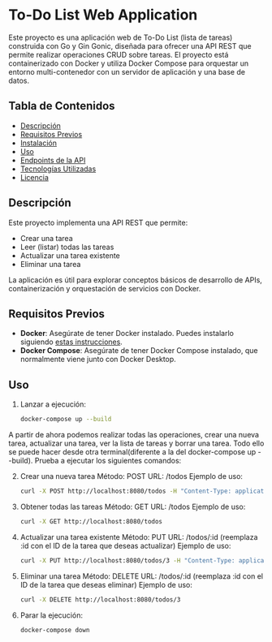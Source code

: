 # To-Do List Web Application

Este proyecto es una aplicación web de To-Do List (lista de tareas) construida con Go y Gin Gonic, diseñada para ofrecer una API REST que permite realizar operaciones CRUD sobre tareas. El proyecto está containerizado con Docker y utiliza Docker Compose para orquestar un entorno multi-contenedor con un servidor de aplicación y una base de datos.

## Tabla de Contenidos
- [Descripción](#descripción)
- [Requisitos Previos](#requisitos-previos)
- [Instalación](#instalación)
- [Uso](#uso)
- [Endpoints de la API](#endpoints-de-la-api)
- [Tecnologías Utilizadas](#tecnologías-utilizadas)
- [Licencia](#licencia)

## Descripción
Este proyecto implementa una API REST que permite:
- Crear una tarea
- Leer (listar) todas las tareas
- Actualizar una tarea existente
- Eliminar una tarea

La aplicación es útil para explorar conceptos básicos de desarrollo de APIs, containerización y orquestación de servicios con Docker.

## Requisitos Previos
- **Docker**: Asegúrate de tener Docker instalado. Puedes instalarlo siguiendo [estas instrucciones](https://docs.docker.com/get-docker/).
- **Docker Compose**: Asegúrate de tener Docker Compose instalado, que normalmente viene junto con Docker Desktop.

## Uso
1. Lanzar a ejecución:
    ```bash
    docker-compose up --build
    
A partir de ahora podemos realizar todas las operaciones, crear una nueva tarea, actualizar una tarea, ver la lista de tareas y borrar una tarea. Todo ello se puede hacer desde otra terminal(diferente a la del docker-compose up --build). Prueba a ejecutar los siguientes comandos:
    
2. Crear una nueva tarea
Método: POST
URL: /todos
Ejemplo de uso: 
    ```bash
    curl -X POST http://localhost:8080/todos -H "Content-Type: application/json" -d '{"id": "3", "title": "Third Task", "status": "pending"}'

3. Obtener todas las tareas
Método: GET
URL: /todos
Ejemplo de uso: 
    ```bash
    curl -X GET http://localhost:8080/todos

4. Actualizar una tarea existente
Método: PUT
URL: /todos/:id (reemplaza :id con el ID de la tarea que deseas actualizar)
Ejemplo de uso: 
    ```bash
    curl -X PUT http://localhost:8080/todos/3 -H "Content-Type: application/json" -d '{"title": "Tarea 3 actualizada", "status": "completed"}'

5. Eliminar una tarea
Método: DELETE
URL: /todos/:id (reemplaza :id con el ID de la tarea que deseas eliminar)
Ejemplo de uso: 
    ```bash
    curl -X DELETE http://localhost:8080/todos/3
    
6. Parar la ejecución:
    ```bash
    docker-compose down


   

